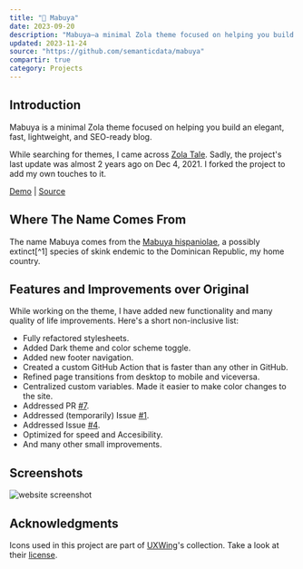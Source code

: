 ```yaml
---
title: "🦎 Mabuya"
date: 2023-09-20
description: "Mabuya—a minimal Zola theme focused on helping you build an elegant, fast, lightweight, and SEO-ready blog."
updated: 2023-11-24
source: "https://github.com/semanticdata/mabuya"
compartir: true
category: Projects
---
```

## Introduction

Mabuya is a minimal Zola theme focused on helping you build an elegant, fast, lightweight, and SEO-ready blog.

While searching for themes, I came across [Zola Tale](https://github.com/aaranxu/tale-zola). Sadly, the project's last update was almost 2 years ago on Dec 4, 2021. I forked the project to add my own touches to it.

[Demo](https://miguelpimentel.do/mabuya/) | [Source](https://github.com/semanticdata/mabuya)

## Where The Name Comes From

The name Mabuya comes from the [Mabuya hispaniolae](https://en.wikipedia.org/wiki/Mabuya_hispaniolae?useskin=vector), a possibly extinct[^1] species of skink endemic to the Dominican Republic, my home country.

## Features and Improvements over Original

While working on the theme, I have added new functionality and many quality of life improvements. Here's a short non-inclusive list:

* Fully refactored stylesheets.
* Added Dark theme and color scheme toggle.
* Added new footer navigation.
* Created a custom GitHub Action that is faster than any other in GitHub.
* Refined page transitions from desktop to mobile and viceversa.
* Centralized custom variables. Made it easier to make color changes to the site.
* Addressed PR [#7](https://github.com/aaranxu/tale-zola/pull/7).
* Addressed (temporarily) Issue [#1](https://github.com/aaranxu/tale-zola/issues/1).
* Addressed Issue [#4](https://github.com/aaranxu/tale-zola/issues/4).
* Optimized for speed and Accesibility.
* And many other small improvements.

## Screenshots

![website screenshot](https://raw.githubusercontent.com/semanticdata/mabuya/main/screenshot.png)

## Acknowledgments

Icons used in this project are part of <a href="https://uxwing.com/">UXWing</a>'s collection. Take a look at their <a href="https://uxwing.com/license">license</a>.
